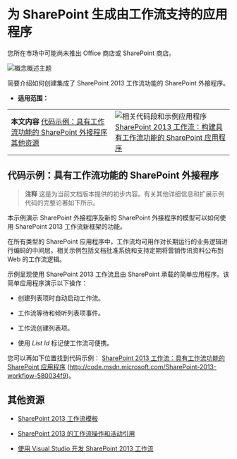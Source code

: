 

# 为 SharePoint 生成由工作流支持的应用程序
您所在市场中可能尚未推出 Office 商店或 SharePoint 商店。
  
    
    
![概念概述主题](images/mod_icon_badge_conoverview.png)
  
    
    

  
    
    

  
    
    
简要介绍如何创建集成了 SharePoint 2013 工作流功能的 SharePoint 外接程序。
 * **适用范围：**
  
    
    


|||
|:-----|:-----|
|**本文内容**          [代码示例：具有工作流功能的 SharePoint 外接程序](#WFappbk_sample)      <br/>     [其他资源](#WFappbk_addres) <br/> | ![相关代码段和示例应用程序](images/mod_icon_links_samples.png) <br/>  [SharePoint 2013 工作流：构建具有工作流功能的 SharePoint 应用程序](http://code.msdn.microsoft.com/SharePoint-2013-workflow-580034f9) <br/> |
   

## 代码示例：具有工作流功能的 SharePoint 外接程序
<a name="WFappbk_sample"> </a>


> **注释**
> 这是为当前文档版本提供的初步内容。有关其他详细信息和扩展示例代码的完整论著如下所示。 
  
    
    

本示例演示 SharePoint 外接程序及新的 SharePoint 外接程序的模型可以如何使用 SharePoint 2013 工作流新框架的功能。
  
    
    
在所有类型的 SharePoint 应用程序中，工作流均可用作对长期运行的业务逻辑进行编码的中间层。相关示例包括文档批准系统和支持定期将营销传讯资料公布到 Web 的工作流逻辑。
  
    
    
示例呈现使用 SharePoint 2013 工作流且由 SharePoint 承载的简单应用程序。该简单应用程序演示以下操作：
  
    
    

- 创建列表项时自动启动工作流。
    
  
- 工作流等待和倾听列表项事件。
    
  
- 工作流创建列表项。
    
  
- 使用  _List Id_ 标记使工作流可便携。
    
  
您可以再如下位置找到代码示例： [SharePoint 2013 工作流：具有工作流功能的 SharePoint 应用程序](http://code.msdn.microsoft.com/SharePoint-2013-workflow-580034f9) (http://code.msdn.microsoft.com/SharePoint-2013-workflow-580034f9)。
  
    
    

## 其他资源
<a name="WFappbk_addres"> </a>


-  [SharePoint 2013 工作流模板](sharepoint-2013-workflow-samples.md)
    
  
-  [SharePoint 2013 的工作流操作和活动引用](workflow-actions-and-activities-reference-for-sharepoint-2013.md)
    
  
-  [使用 Visual Studio 开发 SharePoint 2013 工作流](develop-sharepoint-2013-workflows-using-visual-studio.md)
    
  

  
    
    